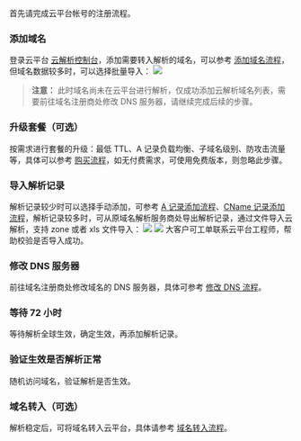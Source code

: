 首先请完成云平台帐号的注册流程。
### 添加域名
登录云平台 [云解析控制台](http://console.tcecqpoc.fsphere.cn/cns/domains)，添加需要转入解析的域名，可以参考 [添加域名流程](http://tcecqpoc.fsphere.cn/document/product/302/3446)，但域名数据较多时，可以选择批量导入：
![](http://imgcache.tcecqpoc.fsphere.cn/image/mc.qcloudimg.com/static/img/a92554869b120029121faba523c1b438/image.png)
>**注意：**
>此时域名尚未在云平台进行解析，仅成功添加云解析域名列表，需要前往域名注册商处修改 DNS 服务器，请继续完成后续的步骤。

### 升级套餐（可选）
按需求进行套餐的升级：最低 TTL、A 记录负载均衡、子域名级别、防攻击流量等，具体可以参考 [购买流程](http://tcecqpoc.fsphere.cn/document/product/302/7808)，如无付费需求，可使用免费版本，则忽略此步骤。
### 导入解析记录
解析记录较少时可以选择手动添加，可参考 [A 记录添加流程](http://tcecqpoc.fsphere.cn/document/product/302/3449)、[CName 记录添加流程](http://tcecqpoc.fsphere.cn/document/product/302/3450)，解析记录较多时，可从原域名解析服务商处导出解析记录，通过文件导入云解析，支持 zone 或者 xls 文件导入：
![](http://imgcache.tcecqpoc.fsphere.cn/image/mc.qcloudimg.com/static/img/7bbaa544587436ca13b7741ee370ac55/image.png)
![](http://imgcache.tcecqpoc.fsphere.cn/image/mc.qcloudimg.com/static/img/f640781d89ca9f1625d71153cfb06074/image.png)
大客户可工单联系云平台工程师，帮助校验是否导入成功。
### 修改 DNS 服务器
前往域名注册商处修改域名的 DNS 服务器，具体可参考 [修改 DNS 流程](http://tcecqpoc.fsphere.cn/document/product/302/5518)。
### 等待 72 小时
等待解析全球生效，确定生效，再添加解析记录。
### 验证生效是否解析正常
随机访问域名，验证解析是否生效。
### 域名转入（可选）
解析稳定后，可将域名转入云平台，具体请参考 [域名转入流程](http://tcecqpoc.fsphere.cn/document/product/242/3645)。
